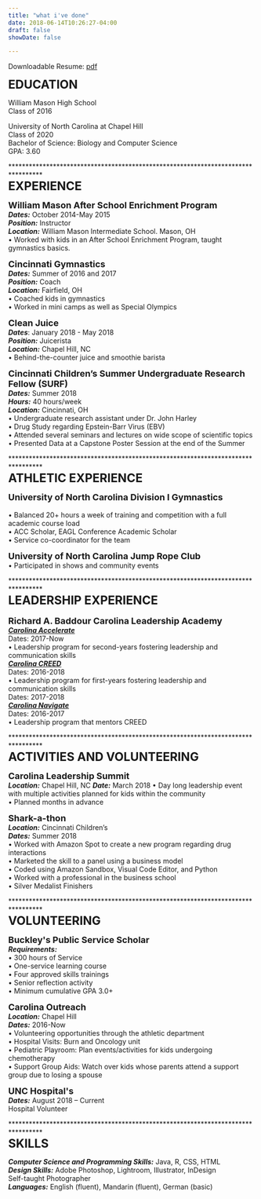 ```yaml
---
title: "what i've done"
date: 2018-06-14T10:26:27-04:00
draft: false
showDate: false

---
```

Downloadable Resume: [pdf](/resume1.pdf) <br/>

**<font size="5">EDUCATION</font>**   <br/>                                                                  

William Mason High School <br/>
Class of 2016<br/>

University of North Carolina at Chapel Hill	<br/>	                                   Class of 2020 <br/>
Bachelor of Science: Biology and Computer Science <br/>						           GPA: 3.60

*********************************************************************************<br/>
**<font size="5">EXPERIENCE</font>**<br/>   
                                                                                       
**<font size="4">William Mason After School Enrichment Program**</font><br/> ***Dates:*** October 2014-May 2015 <br/>***Position:*** Instructor<br/>***Location:*** William Mason Intermediate School. Mason, OH <br/>•	Worked with kids in an After School Enrichment Program, taught gymnastics basics.

**<font size="4">Cincinnati Gymnastics**</font> <br/>
***Dates:*** Summer of 2016 and 2017 <br/>
***Position:*** Coach<br/>
***Location:*** Fairfield, OH<br/>
•	Coached kids in gymnastics<br/>
•	Worked in mini camps as well as Special Olympics

**<font size="4">Clean Juice**</font> <br/>
***Dates***: January 2018 - May 2018<br/>
***Position:*** Juicerista<br/>
***Location:*** Chapel Hill, NC<br/>
•	Behind-the-counter juice and smoothie barista

**<font size="4">Cincinnati Children’s Summer Undergraduate Research Fellow (SURF)</font>** <br/>
***Dates:*** Summer 2018<br/>
***Hours:*** 40 hours/week<br/>
***Location:*** Cincinnati, OH <br/>
•	Undergraduate research assistant under Dr. John Harley<br/>
•	Drug Study regarding Epstein-Barr Virus  (EBV)<br/>
•	Attended several seminars and lectures on wide scope of scientific topics<br/>
•	Presented Data at a Capstone Poster Session at the end of the Summer<br/>

*********************************************************************************<br/>
**<font size="5">ATHLETIC EXPERIENCE</font>**<br/>  

**<font size="4">University of North Carolina Division I Gymnastics</font>**  <br/>    
•	Balanced 20+ hours a week of training and competition with a full academic course load  <br/> 
•	ACC Scholar, EAGL Conference Academic Scholar  <br/> 
•	Service co-coordinator for the team  <br/> 

**<font size="4">University of North Carolina Jump Rope Club</font>** <br/>
• Participated in shows and community events

*********************************************************************************<br/>
**<font size="5">LEADERSHIP EXPERIENCE </font>**<br/>                                                                                                                      
**<font size="4">Richard A. Baddour Carolina Leadership Academy	</font>**  <br/>       ***<u>Carolina Accelerate***</u> <br/>                                                                                                                                        Dates: 2017-Now<br/>
•	Leadership program for second-years fostering leadership and communication skills<br/>
***<u>Carolina CREED***</u><br/>
Dates: 2016-2018<br/>
•	Leadership program for first-years fostering leadership and communication skills<br/>
Dates: 2017-2018 <br/>
***<u>Carolina Navigate</u>*** <br/>
Dates: 2016-2017<br/>
•	Leadership program that mentors CREED

*********************************************************************************<br/>
**<font size="5">ACTIVITIES AND VOLUNTEERING</font>**  <br/>

**<font size="4">Carolina Leadership Summit </font>**  <br/> 
***Location:*** Chapel Hill, NC
***Date:*** March 2018
•	Day long leadership event with multiple activities planned for kids within the community</br>
• Planned months in advance

**<font size="4">Shark-a-thon</font>**<br/>
***Location:*** Cincinnati Children’s <br/>
***Dates:*** Summer 2018 <br/>
•	Worked with Amazon Spot to create a new program regarding drug interactions<br/>
•	Marketed the skill to a panel using a business model <br/>
•	Coded using Amazon Sandbox, Visual Code Editor, and Python<br/>
•   Worked with a professional in the business school<br/>
•   Silver Medalist Finishers<br/>

*********************************************************************************<br/>
**<font size="5">VOLUNTEERING</font>**  <br/>

**<font size="4">Buckley's Public Service Scholar</font>**<br/>
***Requirements:*** <br/>
•	300 hours of Service <br/>
•	One-service learning course <br/>
•	Four approved skills trainings <br/>
•	Senior reflection activity<br/>
•	Minimum cumulative GPA 3.0+<br/>

**<font size="4">Carolina Outreach</font>**  <br/>
***Location:*** Chapel Hill<br/>
***Dates:*** 2016-Now<br/>
•	Volunteering opportunities through the athletic department<br/>
•	Hospital Visits: Burn and Oncology unit<br/>
•	Pediatric Playroom: Plan events/activities for kids undergoing chemotherapy<br/>
•   Support Group Aids: Watch over kids whose parents attend a support group due to  losing a spouse

**<font size="4"> UNC Hospital's</font>**  <br/>
***Dates:*** August 2018 – Current<br/>
Hospital Volunteer<br/>

*********************************************************************************<br/>
**<font size="5">SKILLS	 </font>**  <br/>


***Computer Science and Programming Skills:*** Java, R, CSS, HTML<br/>
***Design Skills:*** Adobe Photoshop, Lightroom, Illustrator, InDesign<br/>
Self-taught Photographer<br/>
***Languages:*** English (fluent), Mandarin (fluent), German (basic)

